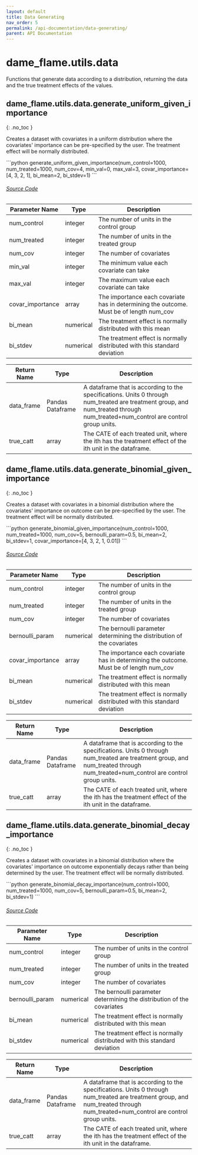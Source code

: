 ```yaml
---
layout: default
title: Data Generating
nav_order: 5
permalink: /api-documentation/data-generating/
parent: API Documentation
---
```

# dame_flame.utils.data
Functions that generate data according to a distribution, returning the data and the true treatment effects of the values.

## dame_flame.utils.data.generate_uniform_given_importance
{: .no_toc }
 
Creates a dataset with covariates in a uniform distribution where the covariates' importance can be pre-specified by the user. The treatment effect will be normally distributed. 

<div class="code-example" markdown="1">
```python
generate_uniform_given_importance(num_control=1000, num_treated=1000,
                                  num_cov=4, min_val=0,
                                  max_val=3, covar_importance=[4, 3, 2, 1],
                                  bi_mean=2, bi_stdev=1)
```
</div>
<div id="source" class="language-markdown highlighter-rouge">
  <a class="number" href="#SourceCode"></a> 
  <a href="https://github.com/almost-matching-exactly/DAME-FLAME-Python-Package/blob/master/dame_flame/utils/data.py#L11">
    <h6><u>Source Code</u></h6>
  </a>
</div>

| Parameter Name   | Type | Description |
|------------------|---------------------------------------------|---------|
| num_control | integer | The number of units in the control group |
| num_treated | integer | The number of units in the treated group |
| num_cov | integer | The number of covariates |
| min_val | integer | The minimum value each covariate can take |
| max_val | integer | The maximum value each covariate can take |
| covar_importance | array | The importance each covariate has in determining the outcome. Must be of length num_cov |
| bi_mean | numerical | The treatment effect is normally distributed with this mean |
| bi_stdev | numerical | The treatment effect is normally distributed with this standard deviation |


| Return Name | Type | Description  |
|-------------|------| --------------------------------------------------------------------|
| data_frame    | Pandas Dataframe | A dataframe that is according to the specifications. Units 0 through num_treated are treatment group, and num_treated through num_treated+num_control are control group units. |
| true_catt    | array | The CATE of each treated unit, where the ith has the treatment effect of the ith unit in the dataframe.  |


## dame_flame.utils.data.generate_binomial_given_importance

{: .no_toc }
 
Creates a dataset with covariates in a binomial distribution where the covariates' importance on outcome can be pre-specified by the user. The treatment effect will be normally distributed. 

<div class="code-example" markdown="1">
```python
generate_binomial_given_importance(num_control=1000, num_treated=1000,
                                  num_cov=5, bernoulli_param=0.5,
                                  bi_mean=2, bi_stdev=1,
                                  covar_importance=[4, 3, 2, 1, 0.01])
```
</div>
<div id="source" class="language-markdown highlighter-rouge">
  <a class="number" href="#SourceCode"></a> 
  <a href="https://github.com/almost-matching-exactly/DAME-FLAME-Python-Package/blob/master/dame_flame/utils/data.py#L45">
    <h6><u>Source Code</u></h6>
  </a>
</div>

| Parameter Name   | Type | Description |
|------------------|---------------------------------------------|---------|
| num_control | integer | The number of units in the control group |
| num_treated | integer | The number of units in the treated group |
| num_cov | integer | The number of covariates |
| bernoulli_param | numerical | The bernoulli parameter determining the distribution of the covariates | 
| covar_importance | array | The importance each covariate has in determining the outcome. Must be of length num_cov |
| bi_mean | numerical | The treatment effect is normally distributed with this mean |
| bi_stdev | numerical | The treatment effect is normally distributed with this standard deviation |


| Return Name | Type | Description  |
|-------------|------| --------------------------------------------------------------------|
| data_frame    | Pandas Dataframe | A dataframe that is according to the specifications. Units 0 through num_treated are treatment group, and num_treated through num_treated+num_control are control group units. |
| true_catt    | array | The CATE of each treated unit, where the ith has the treatment effect of the ith unit in the dataframe.  |


## dame_flame.utils.data.generate_binomial_decay_importance

{: .no_toc }
 
Creates a dataset with covariates in a binomial distribution where the covariates' importance on outcome exponentially decays rather than being determined by the user. The treatment effect will be normally distributed. 

<div class="code-example" markdown="1">
```python
generate_binomial_decay_importance(num_control=1000, num_treated=1000,
                                  num_cov=5, bernoulli_param=0.5,
                                  bi_mean=2, bi_stdev=1)
```
</div>
<div id="source" class="language-markdown highlighter-rouge">
  <a class="number" href="#SourceCode"></a> 
  <a href="https://github.com/almost-matching-exactly/DAME-FLAME-Python-Package/blob/master/dame_flame/utils/data.py#L45">
    <h6><u>Source Code</u></h6>
  </a>
</div>

| Parameter Name   | Type | Description |
|------------------|---------------------------------------------|---------|
| num_control | integer | The number of units in the control group |
| num_treated | integer | The number of units in the treated group |
| num_cov | integer | The number of covariates |
| bernoulli_param | numerical | The bernoulli parameter determining the distribution of the covariates | 
| bi_mean | numerical | The treatment effect is normally distributed with this mean |
| bi_stdev | numerical | The treatment effect is normally distributed with this standard deviation |


| Return Name | Type | Description  |
|-------------|------| --------------------------------------------------------------------|
| data_frame    | Pandas Dataframe | A dataframe that is according to the specifications. Units 0 through num_treated are treatment group, and num_treated through num_treated+num_control are control group units. |
| true_catt    | array | The CATE of each treated unit, where the ith has the treatment effect of the ith unit in the dataframe.  |

